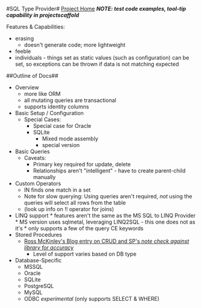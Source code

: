 #SQL Type Provider#
[Project Home](https://github.com/fsprojects/SQLProvider)
***NOTE: test code examples, tool-tip capability in projectscaffold***

Features & Capabilities:
* erasing
    * doesn't generate code; more lightweight
* feeble
* individuals - things set as static values (such as configuration) can be set, so exceptions can be thrown if data is not matching expected


##Outline of Docs##

* Overview
    * more like ORM
    * all mutating queries are transactional
    * supports identity columns
* Basic Setup / Configuration
    * Special Cases:
        * Special case for Oracle
        * SQLite
            * Mixed mode assembly
            * special version
* Basic Queries
    * Caveats:
        * Primary key required for update, delete
        * Relationships aren't "intelligent" - have to create parent-child manually
* Custom Operators
    * IN finds one match in a set
    * Note for slow querying: Using queries aren't required, *not* using the queries will select all rows from the table
    * (look up info on !! operator for joins)
* LINQ support
        * features aren't the same as the MS SQL to LINQ Provider
        * MS version uses sqlmetal, leveraging LINQ2SQL - this one does not as it's 
        * only supports a few of the query CE keywords
* Stored Procedures
    * [Ross McKinley's Blog entry on CRUD and SP's *note check against library for accuracy*](http://pinksquirrellabs.com/post/2014/05/18/CRUD-Operations-and-Experimental-ODBC-support-in-the-SQLProvider.aspx)
        * Level of support varies based on DB type
* Database-Specific
    * MSSQL
    * Oracle
    * SQLite
    * PostgreSQL
    * MySQL
    * ODBC *experimental* (only supports SELECT & WHERE)